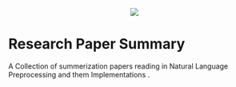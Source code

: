 
 
<p align="center">
<img src="data/Images/logo.png"  >
</p>


Research Paper Summary
==============================
A Collection of summerization papers reading in Natural Language Preprocessing and them Implementations . 
